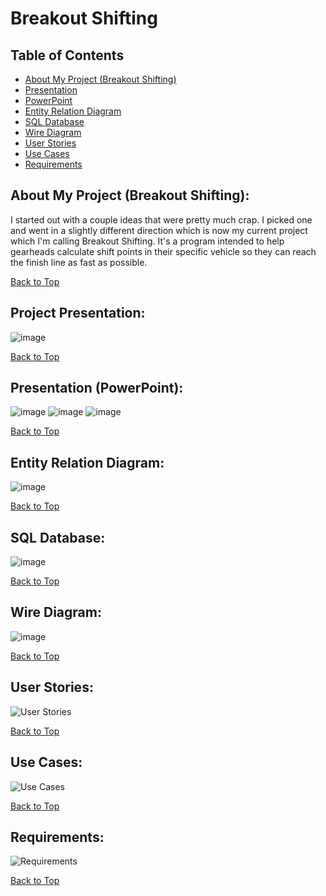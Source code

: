 # Breakout Shifting

## Table of Contents
- [About My Project (Breakout Shifting)](https://github.com/jmeza81/Beakout-Shifting#about-my-project-breakout-shifting)
- [Presentation](https://github.com/jmeza81/Beakout-Shifting#project-presentation)
- [PowerPoint](https://github.com/jmeza81/Beakout-Shifting#presentation-powerpoint)
- [Entity Relation Diagram](https://github.com/jmeza81/Beakout-Shifting#entity-relation-diagram)
- [SQL Database](https://github.com/jmeza81/Beakout-Shifting#sql-database)
- [Wire Diagram](https://github.com/jmeza81/Beakout-Shifting/blob/main/README.md#wire-diagram)
- [User Stories](https://github.com/jmeza81/Beakout-Shifting/blob/main/README.md#user-stories)
- [Use Cases](https://github.com/jmeza81/Beakout-Shifting/blob/main/README.md#use-cases)
- [Requirements](https://github.com/jmeza81/Beakout-Shifting/tree/main#requirements)

## About My Project (Breakout Shifting):

I started out with a couple ideas that were pretty much crap. I picked one and went in a slightly different direction 
which is now my current project which I'm calling Breakout Shifting. It's a program intended to help gearheads
calculate shift points in their specific vehicle so they can reach the finish line as fast as possible. 

[Back to Top](https://github.com/jmeza81/Beakout-Shifting/blob/main/README.md#table-of-contents)


## Project Presentation:

![image](https://user-images.githubusercontent.com/77745592/110255792-26860180-7f5b-11eb-966b-16fa7a611002.png)

[Back to Top](https://github.com/jmeza81/Beakout-Shifting/blob/main/README.md#table-of-contents)


## Presentation (PowerPoint):

![image](https://user-images.githubusercontent.com/77745592/110255933-e2dfc780-7f5b-11eb-9268-5c82637ee300.png)
![image](https://user-images.githubusercontent.com/77745592/110255985-0dca1b80-7f5c-11eb-9659-0026dd65f2ef.png)
![image](https://user-images.githubusercontent.com/77745592/110255987-13276600-7f5c-11eb-8042-c46f1696a2af.png)


[Back to Top](https://github.com/jmeza81/Beakout-Shifting/blob/main/README.md#table-of-contents)


## Entity Relation Diagram:

![image](https://user-images.githubusercontent.com/77745592/110256430-7f0ace00-7f5e-11eb-8309-776561787f96.png)

[Back to Top](https://github.com/jmeza81/Beakout-Shifting/blob/main/README.md#table-of-contents)


## SQL Database:

![image](https://user-images.githubusercontent.com/77745592/110256803-88953580-7f60-11eb-8931-d8232639b271.png)

[Back to Top](https://github.com/jmeza81/Beakout-Shifting/blob/main/README.md#table-of-contents)


## Wire Diagram:

![image](https://user-images.githubusercontent.com/77745592/110258019-26d7ca00-7f66-11eb-97f9-8fc26e789ec3.png)

[Back to Top](https://github.com/jmeza81/Beakout-Shifting/blob/main/README.md#table-of-contents)


## User Stories:

![User Stories](https://user-images.githubusercontent.com/77745592/110282509-38d85d80-7fa4-11eb-988b-acaab1697b95.jpg)

[Back to Top](https://github.com/jmeza81/Beakout-Shifting/blob/main/README.md#table-of-contents)


## Use Cases:

![Use Cases](https://user-images.githubusercontent.com/77745592/110283791-41319800-7fa6-11eb-94e9-dda80e166f23.jpg)

[Back to Top](https://github.com/jmeza81/Beakout-Shifting/blob/main/README.md#table-of-contents)


## Requirements:

![Requirements](https://user-images.githubusercontent.com/77745592/110283814-48f13c80-7fa6-11eb-971c-f014df9ca802.jpg)

[Back to Top](https://github.com/jmeza81/Beakout-Shifting/blob/main/README.md#table-of-contents)
